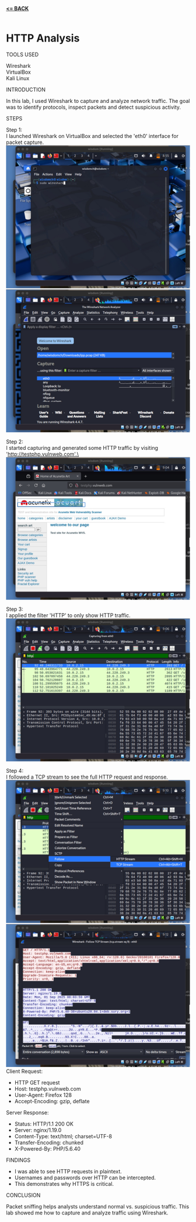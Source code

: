 [**<= BACK**](Networking.md)<br><br>
# HTTP Analysis

TOOLS USED

Wireshark\
VirtualBox\
Kali Linux

INTRODUCTION

In this lab, I used Wireshark to capture and analyze network traffic. The goal was to identify protocols, inspect packets and detect suspicious activity.

STEPS

Step 1:\
I launched Wireshark on VirtualBox and selected the 'eth0' interface for packet capture.\
![image](image01.jpg)\
![image3](image03.jpg)

Step 2:\
I started capturing and generated some HTTP traffic by visiting 'http://testphp.vulnweb.com'.\
![image2](image02.jpg)

Step 3:\
I applied the filter 'HTTP' to only show HTTP traffic.\
![image4](image04.jpg)

Step 4:\
I followed a TCP stream to see the full HTTP request and response.
![image6](image06.jpg)\
![image7](image07.jpg)\
Client Request:
- HTTP GET request
- Host: testphp.vulnweb.com
- User-Agent: Firefox 128
- Accept-Encoding: gzip, deflate

Server Response:
- Status: HTTP/1.1 200 OK
- Server: nginx/1.19.0
- Content-Type: text/html; charset=UTF-8
- Transfer-Encoding: chunked
- X-Powered-By: PHP/5.6.40

FINDINGS

- I was able to see HTTP requests in plaintext.  
- Usernames and passwords over HTTP can be intercepted.  
- This demonstrates why HTTPS is critical.

CONCLUSION

Packet sniffing helps analysts understand normal vs. suspicious traffic. This lab showed me how to capture and analyze traffic using Wireshark.

